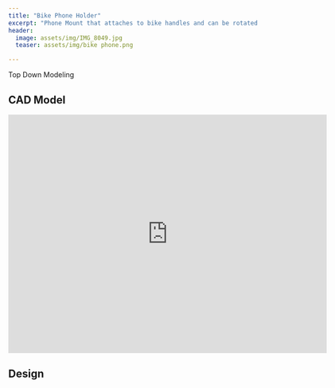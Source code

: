 ```yaml
---
title: "Bike Phone Holder"
excerpt: "Phone Mount that attaches to bike handles and can be rotated between portrait and landscape orientations."
header:
  image: assets/img/IMG_8049.jpg
  teaser: assets/img/bike phone.png

---
```

Top Down Modeling

## CAD Model
<iframe src="https://vanderbilt643.autodesk360.com/shares/public/SH286ddQT78850c0d8a4878107a9d4419ce5?mode=embed" width="640" height="480" allowfullscreen="true" webkitallowfullscreen="true" mozallowfullscreen="true"  frameborder="0"></iframe>

## Design

